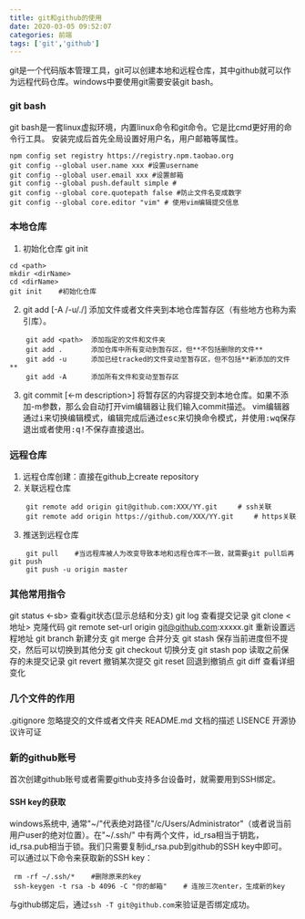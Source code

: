 ```yaml
---
title: git和github的使用
date: 2020-03-05 09:52:07
categories: 前端
tags: ['git','github']
---
```


git是一个代码版本管理工具，git可以创建本地和远程仓库，其中github就可以作为远程代码仓库。windows中要使用git需要安装git bash。
### git bash
git bash是一套linux虚拟环境，内置linux命令和git命令。它是比cmd更好用的命令行工具。
安装完成后首先全局设置好用户名，用户邮箱等属性。
```
npm config set registry https://registry.npm.taobao.org
git config --global user.name xxx #设置username
git config --global user.email xxx #设置邮箱
git config --global push.default simple # 
git config --global core.quotepath false #防止文件名变成数字
git config --global core.editor "vim" # 使用vim编辑提交信息
```
### 本地仓库
1. 初始化仓库 git init
```
cd <path>
mkdir <dirName>
cd <dirName>
git init    #初始化仓库
```

2. git add [-A /-u/./<path>] 
添加文件或者文件夹到本地仓库暂存区（有些地方也称为索引库）。
```
    git add <path>  添加指定的文件和文件夹
    git add .       添加仓库中所有变动到暂存区，但**不包括删除的文件**
    git add -u      添加已经tracked的文件变动至暂存区，但不包括**新添加的文件**
    git add -A      添加所有文件和变动至暂存区
```

3. git commit [<-m description>]
将暂存区的内容提交到本地仓库。如果不添加-m参数，那么会自动打开vim编辑器让我们输入commit描述。
vim编辑器通过<kbd>i</kbd>来切换编辑模式，编辑完成后通过<kbd>esc</kbd>来切换命令模式，并使用<kbd>:wq</kbd>保存退出或者使用<kbd>:q!</kbd>不保存直接退出。

### 远程仓库
1. 远程仓库创建：直接在github上create repository
2. 关联远程仓库
```
    git remote add origin git@github.com:XXX/YY.git     # ssh关联
    git remote add origin https://github.com/XXX/YY.git     # https关联
```

3. 推送到远程仓库
```
    git pull    #当远程库被人为改变导致本地和远程仓库不一致，就需要git pull后再git push
    git push -u origin master 
```

### 其他常用指令
git status <-sb> 查看git状态(显示总结和分支)
git log 查看提交记录
git clone <地址>  克隆代码
git remote set-url origin git@github.com:xxxxx.git 重新设置远程地址
git branch 新建分支
git merge 合并分支
git stash 保存当前进度但不提交，然后可以切换到其他分支
git checkout 切换分支
git stash pop 读取之前保存的未提交记录
git revert 撤销某次提交
git reset 回退到撤销点
git diff 查看详细变化

### 几个文件的作用
.gitignore 忽略提交的文件或者文件夹
README.md  文档的描述
LISENCE 开源协议许可证

### 新的github账号
首次创建github账号或者需要github支持多台设备时，就需要用到SSH绑定。
#### SSH key的获取
windows系统中, 通常"\~/"代表绝对路径"/c/Users/Administrator"（或者说当前用户user的绝对位置）。在"~/.ssh/" 中有两个文件，id_rsa相当于钥匙，id_rsa.pub相当于锁。我们只需要复制id_rsa.pub到github的SSH key中即可。
可以通过以下命令来获取新的SSH key：
```
 rm -rf ~/.ssh/*    #删除原来的key
 ssh-keygen -t rsa -b 4096 -C "你的邮箱"    # 连按三次enter，生成新的key
```
与github绑定后，通过```ssh -T git@github.com```来验证是否绑定成功。